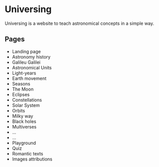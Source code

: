 
# Universing

Universing is a website to teach astronomical concepts in a simple way.

## Pages

- Landing page
- Astronomy history
- Galileu Galilei
- Astronomical Units
- Light-years
- Earth movement
- Seasons
- The Moon
- Eclipses
- Constellations
- Solar System
- Orbits
- Milky way
- Black holes
- Multiverses
- ...
- ...
- Playground
- Quiz
- Romantic texts
- Images attributions
